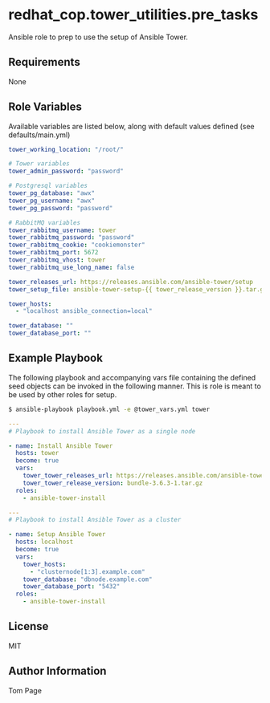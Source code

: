 # redhat_cop.tower_utilities.pre_tasks

Ansible role to prep to use the setup of Ansible Tower.

## Requirements

None

## Role Variables

Available variables are listed below, along with default values defined (see defaults/main.yml)

```yaml
tower_working_location: "/root/"

# Tower variables
tower_admin_password: "password"

# Postgresql variables
tower_pg_database: "awx"
tower_pg_username: "awx"
tower_pg_password: "password"

# RabbitMQ variables
tower_rabbitmq_username: tower
tower_rabbitmq_password: "password"
tower_rabbitmq_cookie: "cookiemonster"
tower_rabbitmq_port: 5672
tower_rabbitmq_vhost: tower
tower_rabbitmq_use_long_name: false

tower_releases_url: https://releases.ansible.com/ansible-tower/setup
tower_setup_file: ansible-tower-setup-{{ tower_release_version }}.tar.gz

tower_hosts:
  - "localhost ansible_connection=local"

tower_database: ""
tower_database_port: ""
```

## Example Playbook

The following playbook and accompanying vars file containing the defined seed objects can be invoked in the following manner. This is role is meant to be used by other roles for setup.

```sh
$ ansible-playbook playbook.yml -e @tower_vars.yml tower
```

```yaml
---
# Playbook to install Ansible Tower as a single node

- name: Install Ansible Tower
  hosts: tower
  become: true
  vars:
    tower_tower_releases_url: https://releases.ansible.com/ansible-tower/setup-bundle
    tower_tower_release_version: bundle-3.6.3-1.tar.gz
  roles:
    - ansible-tower-install
```

```yaml
---
# Playbook to install Ansible Tower as a cluster

- name: Setup Ansible Tower
  hosts: localhost
  become: true
  vars:
    tower_hosts:
      - "clusternode[1:3].example.com"
    tower_database: "dbnode.example.com"
    tower_database_port: "5432"
  roles:
    - ansible-tower-install
```

## License

MIT

## Author Information

Tom Page
